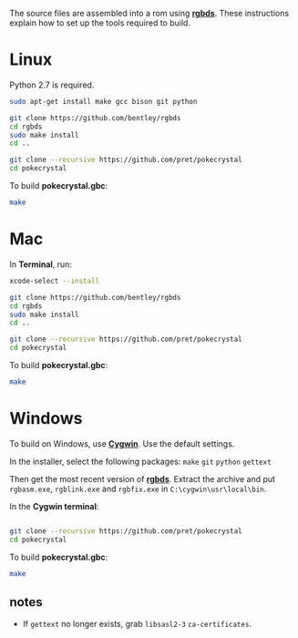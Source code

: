 The source files are assembled into a rom using [**rgbds**](https://github.com/bentley/rgbds).
These instructions explain how to set up the tools required to build.


# Linux

Python 2.7 is required.

```bash
sudo apt-get install make gcc bison git python

git clone https://github.com/bentley/rgbds
cd rgbds
sudo make install
cd ..

git clone --recursive https://github.com/pret/pokecrystal
cd pokecrystal
```

To build **pokecrystal.gbc**:

```bash
make
```


# Mac

In **Terminal**, run:

```bash
xcode-select --install

git clone https://github.com/bentley/rgbds
cd rgbds
sudo make install
cd ..

git clone --recursive https://github.com/pret/pokecrystal
cd pokecrystal
```

To build **pokecrystal.gbc**:

```bash
make
```


# Windows

To build on Windows, use [**Cygwin**](http://cygwin.com/install.html). Use the default settings.

In the installer, select the following packages: `make` `git` `python` `gettext`

Then get the most recent version of [**rgbds**](https://github.com/bentley/rgbds/releases/).
Extract the archive and put `rgbasm.exe`, `rgblink.exe` and `rgbfix.exe` in `C:\cygwin\usr\local\bin`.

In the **Cygwin terminal**:

```bash

git clone --recursive https://github.com/pret/pokecrystal
cd pokecrystal
```

To build **pokecrystal.gbc**:

```bash
make
```

## notes

- If `gettext` no longer exists, grab `libsasl2-3` `ca-certificates`.
